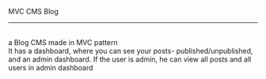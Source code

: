MVC CMS Blog
<hr><br>
a Blog CMS made in MVC pattern
<br>
It has a dashboard, where you can see your posts- published/unpublished, and an admin dashboard.
If the user is admin, he can view all posts and all users in admin dashboard


